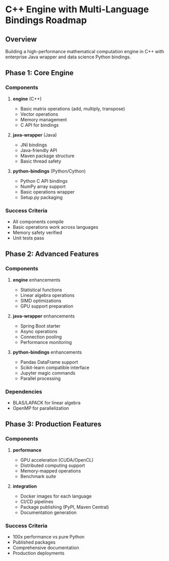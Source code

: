 # C++ Engine with Multi-Language Bindings Roadmap

## Overview
Building a high-performance mathematical computation engine in C++ with enterprise Java wrapper and data science Python bindings.

## Phase 1: Core Engine

### Components

1. **engine** (C++)
   - Basic matrix operations (add, multiply, transpose)
   - Vector operations
   - Memory management
   - C API for bindings

2. **java-wrapper** (Java)
   - JNI bindings
   - Java-friendly API
   - Maven package structure
   - Basic thread safety

3. **python-bindings** (Python/Cython)
   - Python C API bindings
   - NumPy array support
   - Basic operations wrapper
   - Setup.py packaging

### Success Criteria
- All components compile
- Basic operations work across languages
- Memory safety verified
- Unit tests pass

## Phase 2: Advanced Features

### Components

1. **engine** enhancements
   - Statistical functions
   - Linear algebra operations
   - SIMD optimizations
   - GPU support preparation

2. **java-wrapper** enhancements
   - Spring Boot starter
   - Async operations
   - Connection pooling
   - Performance monitoring

3. **python-bindings** enhancements
   - Pandas DataFrame support
   - Scikit-learn compatible interface
   - Jupyter magic commands
   - Parallel processing

### Dependencies
- BLAS/LAPACK for linear algebra
- OpenMP for parallelization

## Phase 3: Production Features

### Components

1. **performance**
   - GPU acceleration (CUDA/OpenCL)
   - Distributed computing support
   - Memory-mapped operations
   - Benchmark suite

2. **integration**
   - Docker images for each language
   - CI/CD pipelines
   - Package publishing (PyPI, Maven Central)
   - Documentation generation

### Success Criteria
- 100x performance vs pure Python
- Published packages
- Comprehensive documentation
- Production deployments